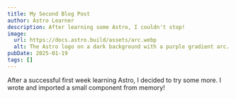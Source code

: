 ```yaml
---
title: My Second Blog Post
author: Astro Learner
description: After learning some Astro, I couldn't stop!
image:
  url: https://docs.astro.build/assets/arc.webp
  alt: The Astro logo on a dark background with a purple gradient arc.
pubDate: 2025-01-19
tags: []
---
```



After a successful first week learning Astro, I decided to try some more. I wrote and imported a small component from memory!
